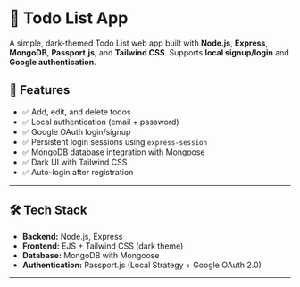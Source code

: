 # 📝 Todo List App

A simple, dark-themed Todo List web app built with **Node.js**, **Express**, **MongoDB**, **Passport.js**, and **Tailwind CSS**. Supports **local signup/login** and **Google authentication**.

## 🚀 Features

- ✅ Add, edit, and delete todos
- ✅ Local authentication (email + password)
- ✅ Google OAuth login/signup
- ✅ Persistent login sessions using `express-session`
- ✅ MongoDB database integration with Mongoose
- ✅ Dark UI with Tailwind CSS
- ✅ Auto-login after registration

---

## 🛠️ Tech Stack

- **Backend:** Node.js, Express
- **Frontend:** EJS + Tailwind CSS (dark theme)
- **Database:** MongoDB with Mongoose
- **Authentication:** Passport.js (Local Strategy + Google OAuth 2.0)

---

